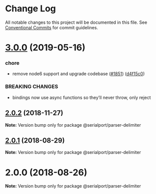 # Change Log

All notable changes to this project will be documented in this file.
See [Conventional Commits](https://conventionalcommits.org) for commit guidelines.

# [3.0.0](https://github.com/serialport/node-serialport/compare/@serialport/parser-delimiter@2.0.2...@serialport/parser-delimiter@3.0.0) (2019-05-16)


### chore

* remove node6 support and upgrade codebase ([#1851](https://github.com/serialport/node-serialport/issues/1851)) ([d4f15c0](https://github.com/serialport/node-serialport/commit/d4f15c0))


### BREAKING CHANGES

* bindings now use async functions so they’ll never throw, only reject





## [2.0.2](https://github.com/serialport/node-serialport/compare/@serialport/parser-delimiter@2.0.1...@serialport/parser-delimiter@2.0.2) (2018-11-27)

**Note:** Version bump only for package @serialport/parser-delimiter





<a name="2.0.1"></a>
## [2.0.1](https://github.com/serialport/node-serialport/compare/@serialport/parser-delimiter@2.0.0...@serialport/parser-delimiter@2.0.1) (2018-08-29)

**Note:** Version bump only for package @serialport/parser-delimiter





<a name="2.0.0"></a>
# 2.0.0 (2018-08-26)

**Note:** Version bump only for package @serialport/parser-delimiter
